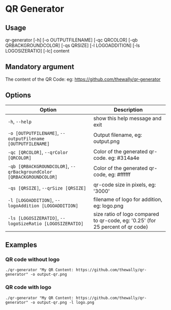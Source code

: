 # QR Generator
## Usage
qr-generator [-h] [-o OUTPUTFILENAME] [-qc QRCOLOR] [-qb QRBACKGROUNDCOLOR] [-qs QRSIZE] [-l LOGOADDITION] [-ls LOGOSIZERATIO] [-lc] content

## Mandatory argument
The content of the QR Code: eg: https://github.com/thewally/qr-generator

## Options

| Option                                                               | Description                                                                    |     
|----------------------------------------------------------------------|--------------------------------------------------------------------------------|
| `-h`, `--help`                                                       | show this help message and exit                                                |
| `-o [OUTPUTFILENAME]`, `--outputFilename [OUTPUTFILENAME]`           | Output filename, eg: output.png                                                |
| `-qc [QRCOLOR]`, `--qrColor [QRCOLOR]`                               | Color of the generated qr-code. eg: #314a4e                                    |
| `-qb [QRBACKGROUNDCOLOR]`, `--qrBackgroundColor [QRBACKGROUNDCOLOR]` | Color of the generated qr-code, eg: #ffffff                                    |
| `-qs [QRSIZE]`, `--qrSize [QRSIZE]`                                  | qr-code size in pixels, eg: '3000'                                             |
| `-l [LOGOADDITION]`, `--logoAddition [LOGOADDITION]`                 | filename of logo for addition, eg: logo.png                                    |
| `-ls [LOGOSIZERATIO]`, `--logoSizeRatio [LOGOSIZERATIO]`             | size ratio of logo compared to qr-code, eg: '0.25' (for 25 percent of qr code) |

## Examples

### QR code without logo
`./qr-generator "My QR Content: https://github.com/thewally/qr-generator" -o output-qr.png`

### QR code with logo
`./qr-generator "My QR Content: https://github.com/thewally/qr-generator" -o output-qr.png -l logo.png`

